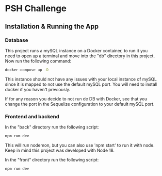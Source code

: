 # PSH Challenge

## Installation & Running the App

### Database

This project runs a mySQL instance on a Docker container, to run it you need to open up a terminal and move into the "db" directory in this project. Now run the following command:

```cmd
docker-compose up -D
```

This instance should not have any issues with your local instance of mySQL since it is mapped to not use the default mySQL port. You will need to install docker if you haven't previously.

If for any reason you decide to not run de DB with Docker, see that you change the port in the Sequelize configuration to your default mySQL port.

### Frontend and backend

In the "back" directory run the following script:

```cmd
npm run dev
```

This will run nodemon, but you can also use 'npm start' to run it with node. Keep in mind this project was developed with Node 18.

In the "front" directory run the following script:

```cmd
npm run dev
```
